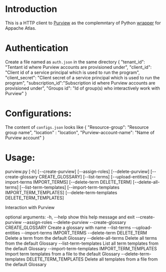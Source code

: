# Introduction
This is a HTTP client to [Purview](https://azure.microsoft.com/sv-se/services/purview/) as the complemntary of Python [wrapper](https://github.com/wjohnson/pyapacheatlas) for Appache Atlas.

# Authentication

Create a file named as `auth.json` in the same directory 
{
    "tenant_id": "Tentant id where Purview accounts are provisioned under", 
    "client_id": "Client id of a service principal which is used to run the program", 
    "client_secret": "Client secret of a service principal which is used to run the program",
    "subscription_id":"Subscription id where Purview accounts are provisioned under",
    "Groups id": "Id of group(s) who interactively work with Purview"
}

# Configurations:

The content of `configs.json` looks like
{
    "Resource-group": "Resource group name",
    "location" : "location",
    "Purview-account-name": "Name of Purview account"
}

# Usage:

purview.py [-h] [--create-purview] [--assign-roles] [--delete-purview] [--create-glossary CREATE_GLOSSARY] [--list-terms] [--upload-entities]
                  [--import-terms IMPORT_TERMS] [--delete-term DELETE_TERM] [--delete-all-terms] [--list-term-templates]
                  [--import-term-templates IMPORT_TERM_TEMPLATES] [--delete-term-templates DELETE_TERM_TEMPLATES]

Interaction with Purview

optional arguments:
  -h, --help            show this help message and exit
  --create-purview
  --assign-roles
  --delete-purview
  --create-glossary CREATE_GLOSSARY
                        Create a glossary with name
  --list-terms
  --upload-entities
  --import-terms IMPORT_TERMS
  --delete-term DELETE_TERM
                        Delete a term from the default Glossary
  --delete-all-terms    Delete all terms from the default Glossary
  --list-term-templates
                        List all term templates from the default Glossary
  --import-term-templates IMPORT_TERM_TEMPLATES
                        Import term templates from a file to the default Glossary
  --delete-term-templates DELETE_TERM_TEMPLATES
                        Delete all templates from a file from the default Glossary

